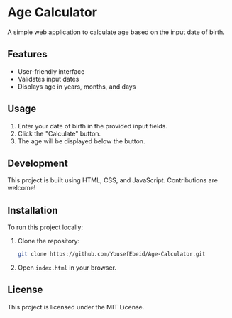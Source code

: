 # Age Calculator

A simple web application to calculate age based on the input date of birth.

## Features

- User-friendly interface
- Validates input dates
- Displays age in years, months, and days

## Usage

1. Enter your date of birth in the provided input fields.
2. Click the "Calculate" button.
3. The age will be displayed below the button.

## Development

This project is built using HTML, CSS, and JavaScript. Contributions are welcome!

## Installation

To run this project locally:

1. Clone the repository:
    ```bash
    git clone https://github.com/YousefEbeid/Age-Calculator.git
    ```
2. Open `index.html` in your browser.

## License

This project is licensed under the MIT License.
